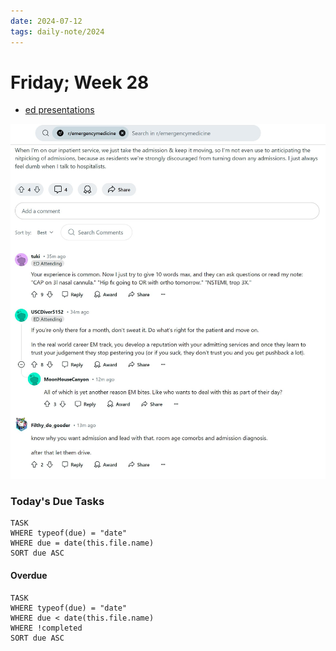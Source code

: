 ```yaml
---
date: 2024-07-12
tags: daily-note/2024
---
```


#  Friday; Week  28

- [ed presentations](https://www.reddit.com/r/emergencymedicine/comments/1e0ygnj/is_it_a_common_occurrence_to_anticipate/)

![ ](../images/reddit-2024-07-12.jpg)



### Today's Due Tasks

```dataview
TASK 
WHERE typeof(due) = "date"
WHERE due = date(this.file.name)
SORT due ASC
```

#### Overdue

```dataview
TASK 
WHERE typeof(due) = "date"
WHERE due < date(this.file.name)
WHERE !completed
SORT due ASC
```
